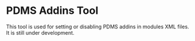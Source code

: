 # PDMS Addins Tool
This tool is used for setting or disabling PDMS addins in modules XML files. It is still under development. 
